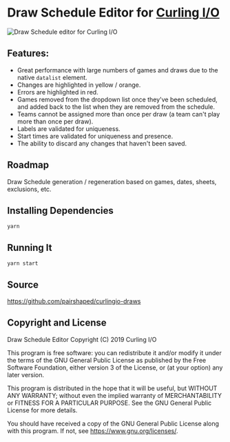 # Draw Schedule Editor for [Curling I/O](https://curling.io)

![Draw Schedule editor for Curling I/O](curlingio-draws.gif?raw=true "Draw Schedule editor for Curling I/O")

## Features:

* Great performance with large numbers of games and draws due to the native `datalist` element.
* Changes are highlighted in yellow / orange.
* Errors are highlighted in red.
* Games removed from the dropdown list once they've been scheduled, and added back to the list when they are removed from the schedule.
* Teams cannot be assigned more than once per draw (a team can't play more than once per draw).
* Labels are validated for uniqueness.
* Start times are validated for uniqueness and presence.
* The ability to discard any changes that haven't been saved.

## Roadmap

Draw Schedule generation / regeneration based on games, dates, sheets, exclusions, etc.

## Installing Dependencies

```
yarn
```

## Running It

```
yarn start
```

## Source
<https://github.com/pairshaped/curlingio-draws>

## Copyright and License

Draw Schedule Editor
Copyright (C) 2019 Curling I/O

This program is free software: you can redistribute it and/or modify
it under the terms of the GNU General Public License as published by
the Free Software Foundation, either version 3 of the License, or
(at your option) any later version.

This program is distributed in the hope that it will be useful,
but WITHOUT ANY WARRANTY; without even the implied warranty of
MERCHANTABILITY or FITNESS FOR A PARTICULAR PURPOSE.  See the
GNU General Public License for more details.

You should have received a copy of the GNU General Public License
along with this program.  If not, see <https://www.gnu.org/licenses/>.
